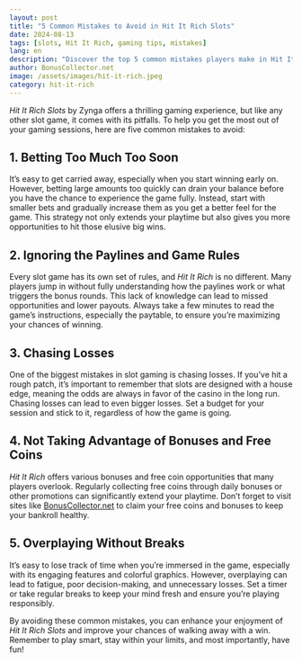```yaml
---
layout: post
title: "5 Common Mistakes to Avoid in Hit It Rich Slots"
date: 2024-08-13
tags: [slots, Hit It Rich, gaming tips, mistakes]
lang: en
description: "Discover the top 5 common mistakes players make in Hit It Rich Slots and learn how to avoid them for a better gaming experience."
author: BonusCollector.net
image: /assets/images/hit-it-rich.jpeg
category: hit-it-rich
---
```


*Hit It Rich Slots* by Zynga offers a thrilling gaming experience, but like any other slot game, it comes with its pitfalls. To help you get the most out of your gaming sessions, here are five common mistakes to avoid:

## 1. **Betting Too Much Too Soon**
It’s easy to get carried away, especially when you start winning early on. However, betting large amounts too quickly can drain your balance before you have the chance to experience the game fully. Instead, start with smaller bets and gradually increase them as you get a better feel for the game. This strategy not only extends your playtime but also gives you more opportunities to hit those elusive big wins.

## 2. **Ignoring the Paylines and Game Rules**
Every slot game has its own set of rules, and *Hit It Rich* is no different. Many players jump in without fully understanding how the paylines work or what triggers the bonus rounds. This lack of knowledge can lead to missed opportunities and lower payouts. Always take a few minutes to read the game’s instructions, especially the paytable, to ensure you’re maximizing your chances of winning.

## 3. **Chasing Losses**
One of the biggest mistakes in slot gaming is chasing losses. If you’ve hit a rough patch, it’s important to remember that slots are designed with a house edge, meaning the odds are always in favor of the casino in the long run. Chasing losses can lead to even bigger losses. Set a budget for your session and stick to it, regardless of how the game is going.

## 4. **Not Taking Advantage of Bonuses and Free Coins**
*Hit It Rich* offers various bonuses and free coin opportunities that many players overlook. Regularly collecting free coins through daily bonuses or other promotions can significantly extend your playtime. Don’t forget to visit sites like [BonusCollector.net](https://bonuscollector.net/hit-it-rich-free-coins/) to claim your free coins and bonuses to keep your bankroll healthy.

## 5. **Overplaying Without Breaks**
It’s easy to lose track of time when you’re immersed in the game, especially with its engaging features and colorful graphics. However, overplaying can lead to fatigue, poor decision-making, and unnecessary losses. Set a timer or take regular breaks to keep your mind fresh and ensure you’re playing responsibly.

By avoiding these common mistakes, you can enhance your enjoyment of *Hit It Rich Slots* and improve your chances of walking away with a win. Remember to play smart, stay within your limits, and most importantly, have fun!